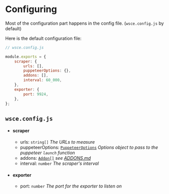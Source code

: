 # Configuring

Most of the configuration part happens in the config file. (`wsce.config.js` by default)

Here is the default configuration file: 
```js
// wsce.config.js

module.exports = {
    scraper: {
        urls: [],
        puppeteerOptions: {},
        addons: [],
        interval: 60_000,
    },
    exporter: {
        port: 9924,
    },
};
```

## `wsce.config.js`

- #### scraper
    - urls: `string[]` _The URLs to measure_
    - puppeteerOptions: [`PuppeteerOptions`](https://pptr.dev/#?product=Puppeteer&version=v13.0.1&show=api-puppeteerlaunchoptions) _Options object to pass to the puppeteer `launch` function_
    - addons: [`Addon[]`](https://docs.cstef.dev/docs/webscraper-exporter/interfaces/Addon) _see [ADDONS.md](./ADDONS.md)_
    - interval: `number` _The scraper's interval_
- #### exporter
    - port: `number` _The port for the exporter to listen on_
